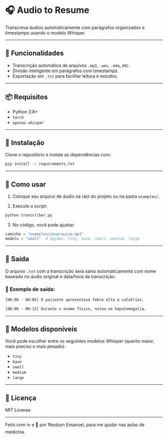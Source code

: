 # 🎧 Audio to Resume

Transcreva áudios automaticamente com parágrafos organizados e timestamps usando o modelo Whisper.

---

## 🚀 Funcionalidades

- Transcrição automática de arquivos `.mp3`, `.wav`, `.m4a`, etc.  
- Divisão inteligente em parágrafos com timestamps.  
- Exportação em `.txt` para facilitar leitura e estudos.

---

## 📦 Requisitos

- Python 3.8+
- `torch`
- `openai-whisper`

---

## 🔧 Instalação

Clone o repositório e instale as dependências com:

```bash
pip install -r requirements.txt
```

---

## 🧠 Como usar

1. Coloque seu arquivo de áudio na raiz do projeto ou na pasta `examples/`.

2. Execute o script:

```bash
python transcriber.py
```

3. No código, você pode ajustar:

```python
caminho = "examples/seuarquivo.mp3"
modelo = "small"  # Opções: tiny, base, small, medium, large
```

---

## 📁 Saída

O arquivo `.txt` com a transcrição será salvo automaticamente com nome baseado no áudio original e data/hora da transcrição.

### 📌 Exemplo de saída:

```txt
[00:00 - 00:05] O paciente apresentava febre alta e calafrios.

[00:06 - 00:12] Durante o exame físico, notou-se hepatomegalia.
```

---

## 🧪 Modelos disponíveis

Você pode escolher entre os seguintes modelos Whisper (quanto maior, mais preciso e mais pesado):

- `tiny`
- `base`
- `small`
- `medium`
- `large`

---

## 📃 Licença

MIT License

---

Feito com ☕ e 🧠 por Niedson Emanoel, para me ajudar nas aulas de medicina.
